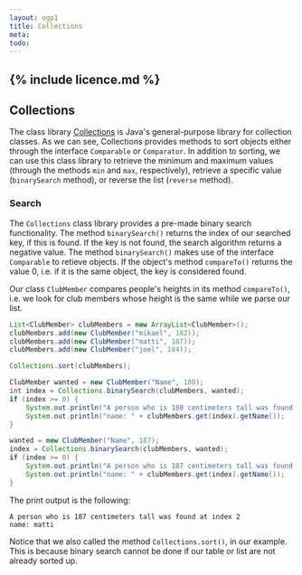 ```yaml
---
layout: ogp1
title: Collections
meta:
todo: 
---
```

{% include licence.md %}
---

## Collections

The class library [Collections](http://java.sun.com/javase/8/docs/api/java/util/Collections.html) is Java's general-purpose library for collection classes. As we can see, Collections provides methods to sort objects either through the interface `Comparable` or `Comparator`. In addition to sorting, we can use this class library to retrieve the minimum and maximum values (through the methods `min` and `max`, respectively), retrieve a specific value (`binarySearch` method), or reverse the list (`reverse` method).

### Search

The `Collections` class library provides a pre-made binary search functionality. The method `binarySearch()` returns the index of our searched key, if this is found. If the key is not found, the search algorithm returns a negative value. The method `binarySearch()` makes use of the interface `Comparable` to retieve objects. If the object's method `compareTo()` returns the value 0, i.e. if it is the same object, the key is considered found.

Our class `ClubMember` compares people's heights in its method `compareTo()`, i.e. we look for club members whose height is the same while we parse our list.

```java
List<ClubMember> clubMembers = new ArrayList<ClubMember>();
clubMembers.add(new ClubMember("mikael", 182));
clubMembers.add(new ClubMember("matti", 187));
clubMembers.add(new ClubMember("joel", 184));

Collections.sort(clubMembers);

ClubMember wanted = new ClubMember("Name", 180);
int index = Collections.binarySearch(clubMembers, wanted);
if (index >= 0) {
    System.out.println("A person who is 180 centimeters tall was found at index " + index);
    System.out.println("name: " + clubMembers.get(index).getName());
}

wanted = new ClubMember("Name", 187);
index = Collections.binarySearch(clubMembers, wanted);
if (index >= 0) {
    System.out.println("A person who is 187 centimeters tall was found at index " + index);
    System.out.println("name: " + clubMembers.get(index).getName());
}
```

The print output is the following:

```output
A person who is 187 centimeters tall was found at index 2
name: matti
```

Notice that we also called the method `Collections.sort()`, in our example. This is because binary search cannot be done if our table or list are not already sorted up.
